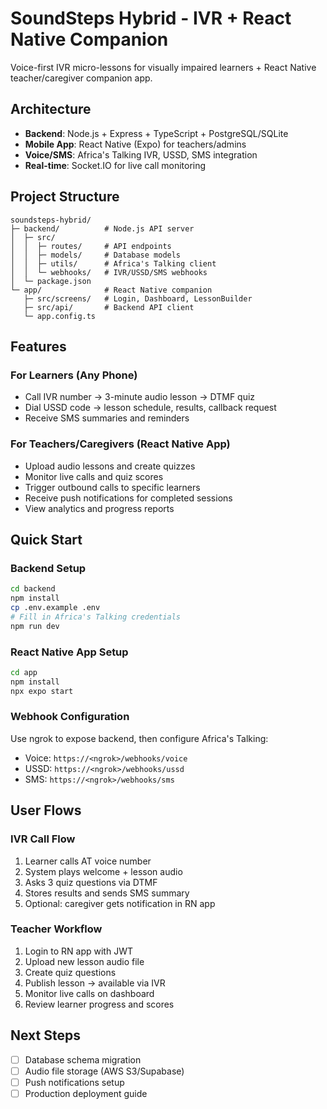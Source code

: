 # SoundSteps Hybrid - IVR + React Native Companion

Voice-first IVR micro-lessons for visually impaired learners + React Native teacher/caregiver companion app.

## Architecture

- **Backend**: Node.js + Express + TypeScript + PostgreSQL/SQLite
- **Mobile App**: React Native (Expo) for teachers/admins
- **Voice/SMS**: Africa's Talking IVR, USSD, SMS integration
- **Real-time**: Socket.IO for live call monitoring

## Project Structure

```
soundsteps-hybrid/
├─ backend/          # Node.js API server
│  ├─ src/
│  │  ├─ routes/     # API endpoints
│  │  ├─ models/     # Database models
│  │  ├─ utils/      # Africa's Talking client
│  │  └─ webhooks/   # IVR/USSD/SMS webhooks
│  └─ package.json
└─ app/              # React Native companion
   ├─ src/screens/   # Login, Dashboard, LessonBuilder
   ├─ src/api/       # Backend API client
   └─ app.config.ts
```

## Features

### For Learners (Any Phone)
- Call IVR number → 3-minute audio lesson → DTMF quiz
- Dial USSD code → lesson schedule, results, callback request
- Receive SMS summaries and reminders

### For Teachers/Caregivers (React Native App)  
- Upload audio lessons and create quizzes
- Monitor live calls and quiz scores
- Trigger outbound calls to specific learners
- Receive push notifications for completed sessions
- View analytics and progress reports

## Quick Start

### Backend Setup
```bash
cd backend
npm install
cp .env.example .env
# Fill in Africa's Talking credentials
npm run dev
```

### React Native App Setup  
```bash
cd app
npm install
npx expo start
```

### Webhook Configuration
Use ngrok to expose backend, then configure Africa's Talking:
- Voice: `https://<ngrok>/webhooks/voice`
- USSD: `https://<ngrok>/webhooks/ussd`  
- SMS: `https://<ngrok>/webhooks/sms`

## User Flows

### IVR Call Flow
1. Learner calls AT voice number
2. System plays welcome + lesson audio
3. Asks 3 quiz questions via DTMF
4. Stores results and sends SMS summary
5. Optional: caregiver gets notification in RN app

### Teacher Workflow  
1. Login to RN app with JWT
2. Upload new lesson audio file
3. Create quiz questions
4. Publish lesson → available via IVR
5. Monitor live calls on dashboard
6. Review learner progress and scores

## Next Steps
- [ ] Database schema migration
- [ ] Audio file storage (AWS S3/Supabase)
- [ ] Push notifications setup
- [ ] Production deployment guide